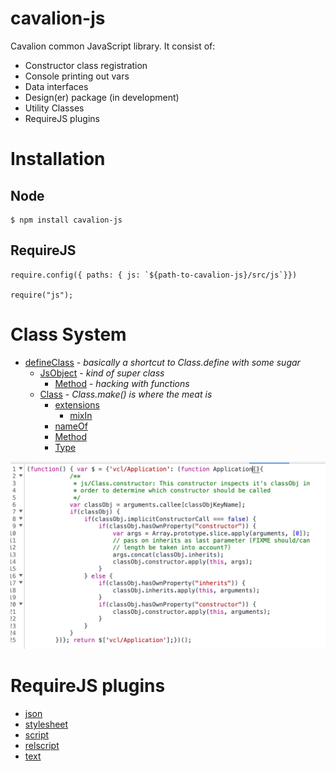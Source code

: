 # cavalion-js

Cavalion common JavaScript library. It consist of:

* Constructor class registration
* Console printing out vars
* Data interfaces
* Design(er) package (in development)
* Utility Classes
* RequireJS plugins

# Installation

## Node

	$ npm install cavalion-js

## RequireJS

	require.config({ paths: { js: `${path-to-cavalion-js}/src/js`}})

	require("js");

# Class System

* [defineClass](src/js/:.js) - _basically a shortcut to Class.define with some sugar_
	* [JsObject](src/js/:.js) - _kind of super class_
		* [Method](src/js/:.js) - _hacking with functions_
	* [Class](src/js/:.js) - _Class.make() is where the meat is_
		* [extensions](src/js/:.js)
			* [mixIn](src/js/:.js)
		* [nameOf](src/js/:.js)
		* [Method](src/js/:.js)
		* [Type](src/js/:.js)

![20220915-014041-tAzlRV](https://raw.githubusercontent.com/relluf/screenshots/master/20220915-014041-tAzlRV.png)

# RequireJS plugins

* [json](src/:.js)
* [stylesheet](src/:.js)
* [script](src/:.js)
* [relscript](src/:.js)
* [text](src/:.js)


